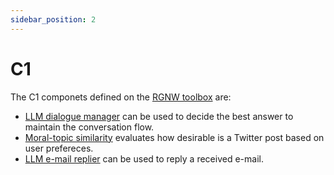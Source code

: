 ```yaml
---
sidebar_position: 2
---
```


# C1


The C1 componets defined on the [RGNW toolbox](/docs/toolbox/) are:

 * [LLM dialogue manager](/docs/components/C1/llm_dialogue_manager) can be used
 to decide the best answer to maintain the conversation flow.
 * [Moral-topic similarity](/docs/components/C1/moral_topic_similarity) evaluates
 how desirable is a Twitter post based on user prefereces.
 * [LLM e-mail replier](/docs/components/C1/llm_email_replier) can be used
 to reply a received e-mail.
